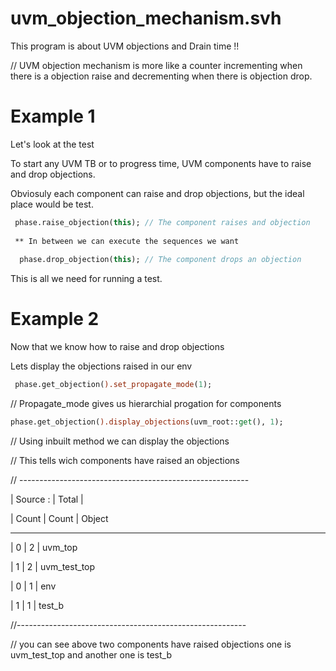 # uvm_objection_mechanism.svh
This program is about UVM objections and Drain time !! 

// UVM objection mechanism is more like a counter incrementing when there is a objection raise and decrementing when there is objection drop.

# Example 1

 Let's look at the test 

To start any UVM TB or to progress time, UVM components have to raise and drop objections.

 Obviosuly each component can raise and drop objections, but the ideal place would be test.
````systemverilog
 phase.raise_objection(this); // The component raises and objection
 
 ** In between we can execute the sequences we want
 
  phase.drop_objection(this); // The component drops an objection
````
 This is all we need for running a test.

# Example 2

 Now that we know how to raise and drop objections

 Lets display the objections raised in our env

````systemverilog
 phase.get_objection().set_propagate_mode(1);  
````
// Propagate_mode gives us hierarchial progation for components

````systemverilog
phase.get_objection().display_objections(uvm_root::get(), 1); 
````
// Using inbuilt method we can display the objections

// This tells wich components have raised an objections

// ---------------------------------------------------------

| Source :  | Total   |

| Count     | Count   | Object

 ---------------------------------------------------------

| 0         | 2       | uvm_top

| 1         | 2       |   uvm_test_top

| 0          | 1      |     env

| 1        | 1        |       test_b

//---------------------------------------------------------

// you can see above two components have raised objections one is uvm_test_top and another one is test_b
